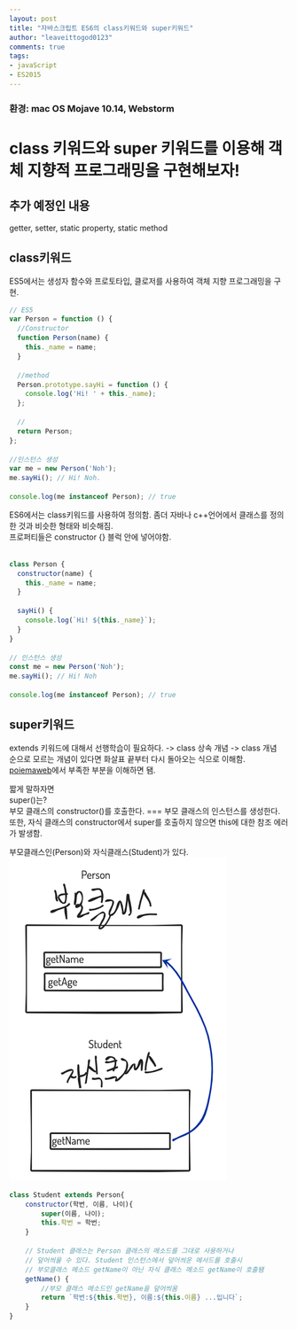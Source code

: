 ```yaml
---
layout: post
title: "자바스크립트 ES6의 class키워드와 super키워드"
author: "leaveittogod0123"
comments: true
tags:
- javaScript
- ES2015
---
```


### 환경: mac OS Mojave 10.14, Webstorm

# class 키워드와 super 키워드를 이용해 객체 지향적 프로그래밍을 구현해보자!

## 추가 예정인 내용
getter, setter, static property, static method

## class키워드 
ES5에서는 생성자 함수와 프로토타입, 클로저를 사용하여 객체 지향 프로그래밍을 구현.

```javascript
// ES5
var Person = function () {
  //Constructor
  function Person(name) {
    this._name = name;
  }

  //method
  Person.prototype.sayHi = function () {
    console.log('Hi! ' + this._name);
  };

  //
  return Person;
};

//인스턴스 생성
var me = new Person('Noh');
me.sayHi(); // Hi! Noh.

console.log(me instanceof Person); // true

```

ES6에서는 class키워드를 사용하여 정의함.
좀더 자바나 c++언어에서 클래스를 정의한 것과 비슷한 형태와 비슷해짐.  
프로퍼티들은 constructor {} 블럭 안에 넣어야함.
```javascript

class Person {
  constructor(name) {
    this._name = name;
  }

  sayHi() {
    console.log(`Hi! ${this._name}`);
  }
}

// 인스턴스 생성
const me = new Person('Noh');
me.sayHi(); // Hi! Noh

console.log(me instanceof Person); // true
```

## super키워드
extends 키워드에 대해서 선행학습이 필요하다. -> class 상속 개념 -> class 개념  
순으로 모르는 개념이 있다면 화살표 끝부터 다시 돌아오는 식으로 이해함.  
[poiemaweb](https://poiemaweb.com/es6-class)에서 부족한 부분을 이해하면 됌.  

짧게 말하자면  
super()는?   
부모 클래스의 constructor()를 호출한다. === 부모 클래스의 인스턴스를 생성한다.    
또한, 자식 클래스의 constructor에서 super를 호출하지 않으면 this에 대한 참조 에러가 발생함.    

부모클래스인(Person)와 자식클래스(Student)가 있다.  
![img](../img/20190729classsuper.png)
```javascript
class Student extends Person{
    constructor(학번, 이름, 나이){
        super(이름, 나이);
        this.학번 = 학번;
    }
    
    // Student 클래스는 Person 클래스의 메소드를 그대로 사용하거나
    // 덮어씌울 수 있다. Student 인스턴스에서 덮어씌운 메서드를 호출시
    // 부모클래스 메소드 getName이 아닌 자식 클래스 메소드 getName이 호출됌
    getName() {
        //부모 클래스 메소드인 getName을 덮어씌움
        return `학번:${this.학번}, 이름:${this.이름} ...입니다`;
    }
}

```


